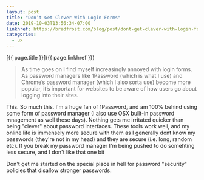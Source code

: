 ```yaml
---
layout: post
title: "Don’t Get Clever With Login Forms"
date: 2019-10-03T13:56:34-07:00
linkhref: https://bradfrost.com/blog/post/dont-get-clever-with-login-forms/
categories:
  - ux
---
```



[{{ page.title }}]({{ page.linkhref }})

> As time goes on I find myself increasingly annoyed with login forms. As password managers like 1Password (which is what I use) and Chrome’s password manager (which I also sorta use) become more popular, it’s important for websites to be aware of how users go about logging into their sites.

This. So much this. I'm a huge fan of 1Password, and am 100% behind using some form of password manager (I also use OSX built-in password mnagement as well these days). Nothing gets me irritated quicker than being "clever" about password interfaces. These tools work well, and my online life is immensely more secure with them as I generally dont know my passwords (they're not in my head) and they are secure (i.e. long, random etc). If you break my password manager I'm being pushed to do somehting less secure, and I don't like that one bit 

Don't get me started on the special place in hell for password "security" policies that disallow stronger passwords.
